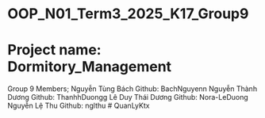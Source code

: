 # OOP_N01_Term3_2025_K17_Group9
# Project name: Dormitory_Management
Group 9
Members;
Nguyễn Tùng Bách
Github: BachNguyenn
Nguyễn Thành Dương
Github: ThanhhDuongg
Lê Duy Thái Dương
Github: Nora-LeDuong
Nguyễn Lệ Thu
Github: nglthu
#   Q u a n L y K t x  
 